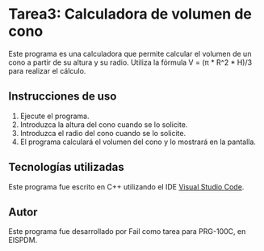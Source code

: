 # Tarea3: Calculadora de volumen de cono

Este programa es una calculadora que permite calcular el volumen de un cono a partir de su altura y su radio. Utiliza la fórmula V = (π * R^2 * H)/3 para realizar el cálculo.

## Instrucciones de uso

1. Ejecute el programa.
2. Introduzca la altura del cono cuando se lo solicite.
3. Introduzca el radio del cono cuando se lo solicite.
4. El programa calculará el volumen del cono y lo mostrará en la pantalla.

## Tecnologías utilizadas

Este programa fue escrito en C++ utilizando el IDE [Visual Studio Code](https://code.visualstudio.com/).

## Autor

Este programa fue desarrollado por Fail como tarea para PRG-100C, en EISPDM.


